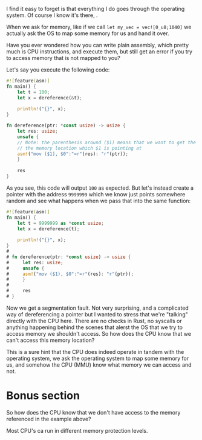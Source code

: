 I find it easy to forget is that everything I do goes through the operating system. Of course I know it's there, .

When we ask for memory, like if we call `let my_vec = vec![0_u8;1040]` we actually ask the OS to map some memory for us and hand it over. 

Have you ever wondered how you can write plain assembly, which pretty much is CPU instructions, and execute them, but still get an error if you try to access memory that is not mapped to you?

Let's say you execute the following code:

```rust
#![feature(asm)]
fn main() {
    let t = 100;
    let x = dereference(&t);
    
    println!("{}", x);
}

fn dereference(ptr: *const usize) -> usize {
    let res: usize;
    unsafe {
    // Note: the parenthesis around ($1) means that we want to get the value at 
    // the memory location which $1 is pointing at
    asm!("mov ($1), $0":"=r"(res): "r"(ptr));
    }
 
    res
}
```

As you see, this code will output `100` as expected. But let's instead create a pointer with the address `9999999` which
we know just points somewhere random and see what happens when we pass that into the same function:

```rust
#![feature(asm)]
fn main() {
    let t = 9999999 as *const usize;
    let x = dereference(t);
    
    println!("{}", x);
}
#
# fn dereference(ptr: *const usize) -> usize {
#     let res: usize;
#     unsafe {
#     asm!("mov ($1), $0":"=r"(res): "r"(ptr));
#     }
#  
#     res
# }
```
Now we get a segmentation fault. Not very surprising, and a complicated way of dereferencing a pointer but I wanted to stress 
that we're "talking" directly with the CPU here. There are no checks in Rust, no syscalls or anything happening behind the 
scenes that alerst the OS that we try to access memory we shouldn't access. So how does the CPU know that we can't access this memory location?

This is a sure hint that the CPU does indeed operate in tandem with the operating system, we ask the operating system to map some
memory for us, and somehow the CPU (MMU) know what memory we can access and not.


# Bonus section

So how does the CPU know that we don't have access to the memory referenced in the example above?

Most CPU's ca run in different memory protection levels.